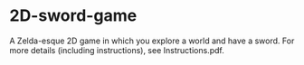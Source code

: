 # 2D-sword-game
A Zelda-esque 2D game in which you explore a world and have a sword. For more details (including instructions), see Instructions.pdf.
